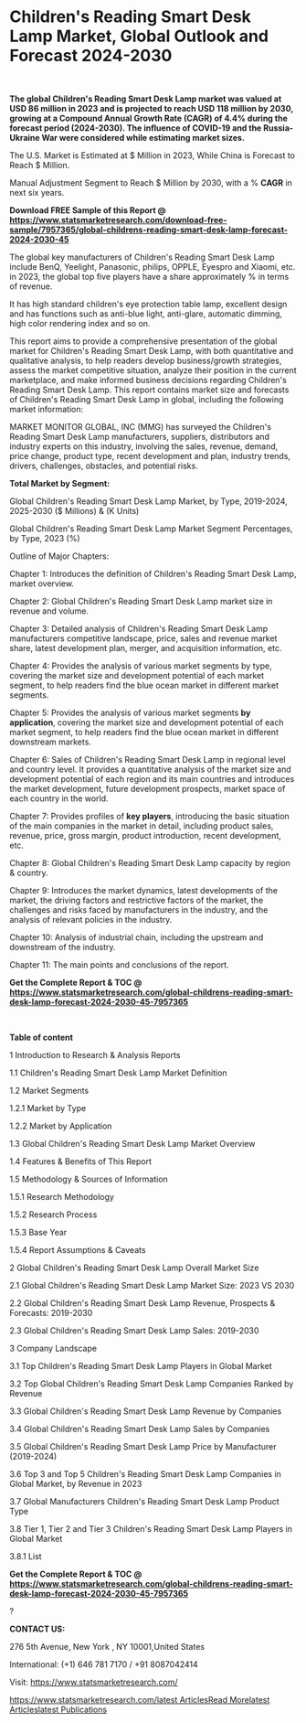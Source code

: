 <h1>Children's Reading Smart Desk Lamp Market, Global Outlook and Forecast 2024-2030</h1><br/><p><strong>The global Children&#39;s Reading Smart Desk Lamp market was valued at USD 86 million in 2023 and is projected to reach USD 118 million by 2030, growing at a Compound Annual Growth Rate (<strong>CAGR</strong>) of 4.4% during the forecast period (2024-2030). The influence of COVID-19 and the Russia-Ukraine War were considered while estimating market sizes.</strong></p>
 
 
 
 <p>The U.S. Market is Estimated at $ Million in 2023, While China is Forecast to Reach $ Million.</p>
 
 
 
 <p>Manual Adjustment Segment to Reach $ Million by 2030, with a % <strong>CAGR</strong> in next six years.</p>
 
 
 
 <p><strong>Download FREE Sample of this Report @ <a href="https://www.statsmarketresearch.com/download-free-sample/7957365/global-childrens-reading-smart-desk-lamp-forecast-2024-2030-45">https://www.statsmarketresearch.com/download-free-sample/7957365/global-childrens-reading-smart-desk-lamp-forecast-2024-2030-45</a></strong></p>
 
 
 
 <p>The global key manufacturers of Children&#39;s Reading Smart Desk Lamp include BenQ, Yeelight, Panasonic, philips, OPPLE, Eyespro and Xiaomi, etc. in 2023, the global top five players have a share approximately % in terms of revenue.</p>
 
 
 
 <p>It has high standard children&#39;s eye protection table lamp, excellent design and has functions such as anti-blue light, anti-glare, automatic dimming, high color rendering index and so on.</p>
 
 
 
 <p>This report aims to provide a comprehensive presentation of the global market for Children&#39;s Reading Smart Desk Lamp, with both quantitative and qualitative analysis, to help readers develop business/growth strategies, assess the market competitive situation, analyze their position in the current marketplace, and make informed business decisions regarding Children&#39;s Reading Smart Desk Lamp. This report contains market size and forecasts of Children&#39;s Reading Smart Desk Lamp in global, including the following market information:</p>
 
 
 
 <p>MARKET MONITOR GLOBAL, INC (MMG) has surveyed the Children&#39;s Reading Smart Desk Lamp manufacturers, suppliers, distributors and industry experts on this industry, involving the sales, revenue, demand, price change, product type, recent development and plan, industry trends, drivers, challenges, obstacles, and potential risks.</p>
 
 
 
 <p><strong>Total Market by Segment:</strong></p>
 
 
 
 <p>Global Children&#39;s Reading Smart Desk Lamp Market, by Type, 2019-2024, 2025-2030 ($ Millions) & (K Units)</p>
 
 
 
 <p>Global Children&#39;s Reading Smart Desk Lamp Market Segment Percentages, by Type, 2023 (%)</p>
 
 
 
 <p>Outline of Major Chapters:</p>
 
 
 
 <p>Chapter 1: Introduces the definition of Children&#39;s Reading Smart Desk Lamp, market overview.</p>
 
 
 
 <p>Chapter 2: Global Children&#39;s Reading Smart Desk Lamp market size in revenue and volume.</p>
 
 
 
 <p>Chapter 3: Detailed analysis of Children&#39;s Reading Smart Desk Lamp manufacturers competitive landscape, price, sales and revenue market share, latest development plan, merger, and acquisition information, etc.</p>
 
 
 
 <p>Chapter 4: Provides the analysis of various market segments by type, covering the market size and development potential of each market segment, to help readers find the blue ocean market in different market segments.</p>
 
 
 
 <p>Chapter 5: Provides the analysis of various market segments <strong>by application</strong>, covering the market size and development potential of each market segment, to help readers find the blue ocean market in different downstream markets.</p>
 
 
 
 <p>Chapter 6: Sales of Children&#39;s Reading Smart Desk Lamp in regional level and country level. It provides a quantitative analysis of the market size and development potential of each region and its main countries and introduces the market development, future development prospects, market space of each country in the world.</p>
 
 
 
 <p>Chapter 7: Provides profiles of <strong>key players</strong>, introducing the basic situation of the main companies in the market in detail, including product sales, revenue, price, gross margin, product introduction, recent development, etc.</p>
 
 
 
 <p>Chapter 8: Global Children&#39;s Reading Smart Desk Lamp capacity by region & country.</p>
 
 
 
 <p>Chapter 9: Introduces the market dynamics, latest developments of the market, the driving factors and restrictive factors of the market, the challenges and risks faced by manufacturers in the industry, and the analysis of relevant policies in the industry.</p>
 
 
 
 <p>Chapter 10: Analysis of industrial chain, including the upstream and downstream of the industry.</p>
 
 
 
 <p>Chapter 11: The main points and conclusions of the report.</p>
 
 
 
 <div><b>Get the Complete Report & TOC @ <a href="https://www.statsmarketresearch.com/global-childrens-reading-smart-desk-lamp-forecast-2024-2030-45-7957365">https://www.statsmarketresearch.com/global-childrens-reading-smart-desk-lamp-forecast-2024-2030-45-7957365</a></b></div>
 
 
 
 <p><br />
 
 <b>Table of content</b></p>
 
 
 
 <p>1 Introduction to Research & Analysis Reports<br />
 
 1.1 Children&#39;s Reading Smart Desk Lamp Market Definition<br />
 
 1.2 Market Segments<br />
 
 1.2.1 Market by Type<br />
 
 1.2.2 Market by Application<br />
 
 1.3 Global Children&#39;s Reading Smart Desk Lamp Market Overview<br />
 
 1.4 Features & Benefits of This Report<br />
 
 1.5 Methodology & Sources of Information<br />
 
 1.5.1 Research Methodology<br />
 
 1.5.2 Research Process<br />
 
 1.5.3 Base Year<br />
 
 1.5.4 Report Assumptions & Caveats<br />
 
 2 Global Children&#39;s Reading Smart Desk Lamp Overall Market Size<br />
 
 2.1 Global Children&#39;s Reading Smart Desk Lamp Market Size: 2023 VS 2030<br />
 
 2.2 Global Children&#39;s Reading Smart Desk Lamp Revenue, Prospects & Forecasts: 2019-2030<br />
 
 2.3 Global Children&#39;s Reading Smart Desk Lamp Sales: 2019-2030<br />
 
 3 Company Landscape<br />
 
 3.1 Top Children&#39;s Reading Smart Desk Lamp Players in Global Market<br />
 
 3.2 Top Global Children&#39;s Reading Smart Desk Lamp Companies Ranked by Revenue<br />
 
 3.3 Global Children&#39;s Reading Smart Desk Lamp Revenue by Companies<br />
 
 3.4 Global Children&#39;s Reading Smart Desk Lamp Sales by Companies<br />
 
 3.5 Global Children&#39;s Reading Smart Desk Lamp Price by Manufacturer (2019-2024)<br />
 
 3.6 Top 3 and Top 5 Children&#39;s Reading Smart Desk Lamp Companies in Global Market, by Revenue in 2023<br />
 
 3.7 Global Manufacturers Children&#39;s Reading Smart Desk Lamp Product Type<br />
 
 3.8 Tier 1, Tier 2 and Tier 3 Children&#39;s Reading Smart Desk Lamp Players in Global Market<br />
 
 3.8.1 List</p>
 
 
 
 <div><b>Get the Complete Report & TOC @ <a href="https://www.statsmarketresearch.com/global-childrens-reading-smart-desk-lamp-forecast-2024-2030-45-7957365">https://www.statsmarketresearch.com/global-childrens-reading-smart-desk-lamp-forecast-2024-2030-45-7957365</a></b></div>
 
 
 
 <p>? </p>
 
 
 
 <p><b>CONTACT US:</b><br />
 
 276 5th Avenue, New York , NY 10001,United States<br />
 
 International: (+1) 646 781 7170 / +91 8087042414<br />
 
 Visit: <a href="https://www.statsmarketresearch.com/">https://www.statsmarketresearch.com/</a><br />
 
 <a href="https://gyeongbokgung.com">https://www.statsmarketresearch.com/</a><a href="https://hallyeomaritime.com">latest Articles</a><a href="https://jingwansa.com">Read More</a><a href="https://nguoiviet.jp/">latest Articles</a><a href="https://www.intelmarketresearch.com/">latest Publications</a></p>